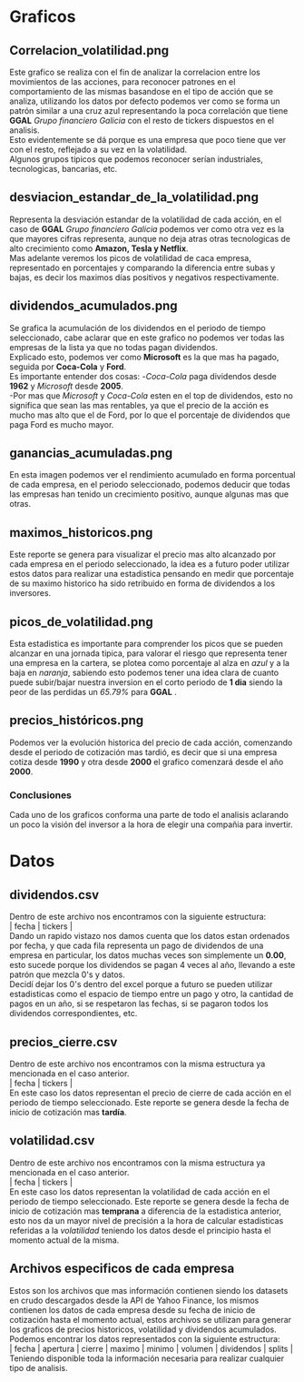 # Graficos  
## Correlacion_volatilidad.png
Este grafico se realiza con el fin de analizar la correlacion entre los movimientos de las acciones, para reconocer patrones en el comportamiento de las mismas basandose en el tipo de acción que se analiza, utilizando los datos por defecto podemos ver como se forma un patrón similar a una cruz azul representando la poca correlación que tiene **GGAL** *Grupo financiero Galicia* con el resto de tickers dispuestos en el analisis.  
Esto evidentemente se dá porque es una empresa que poco tiene que ver con el resto, reflejado a su vez en la volatilidad.  
Algunos grupos tipicos que podemos reconocer serían  industriales, tecnologicas, bancarias, etc.  

## desviacion_estandar_de_la_volatilidad.png
Representa la desviación estandar de la volatilidad de cada acción, en el caso de **GGAL** *Grupo financiero Galicia* podemos ver como otra vez es la que mayores cifras representa, aunque no deja atras otras tecnologicas de alto crecimiento como **Amazon, Tesla y Netflix**.  
Mas adelante veremos los picos de volatilidad de caca empresa, representado en porcentajes y comparando la diferencia entre subas y bajas, es decir los maximos días positivos y negativos respectivamente.  

## dividendos_acumulados.png
Se grafica la acumulación de los dividendos en el periodo de tiempo seleccionado, cabe aclarar que en este grafico no podemos ver todas las empresas de la lista ya que no todas pagan dividendos.   
Explicado esto, podemos ver como **Microsoft** es la que mas ha pagado, seguida por **Coca-Cola** y **Ford**.  
Es importante entender dos cosas:
    -*Coca-Cola* paga dividendos desde **1962** y *Microsoft* desde **2005**.  
    -Por mas que *Microsoft* y *Coca-Cola* esten en el top de dividendos, esto no significa que sean las mas rentables, ya que el precio de la acción es mucho mas alto que el de Ford, por lo que el porcentaje de dividendos que paga Ford es mucho mayor.  

## ganancias_acumuladas.png
En esta imagen podemos ver el rendimiento acumulado en forma porcentual de cada empresa, en el periodo seleccionado, podemos deducir que todas las empresas han tenido un crecimiento positivo, aunque algunas mas que otras.  

## maximos_historicos.png
Este reporte se genera para visualizar el precio mas alto alcanzado por cada empresa en el periodo seleccionado, la idea es a futuro poder utilizar estos datos para realizar una estadistica pensando en medir que porcentaje de su maximo historico ha sido retribuido en forma de dividendos a los inversores.  

## picos_de_volatilidad.png
Esta estadistica es importante para comprender los picos que se pueden alcanzar en una jornada tipica, para valorar el riesgo que representa tener una empresa en la cartera, se plotea como porcentaje al alza en *azul* y a la baja en *naranja*, sabiendo esto podemos tener una idea clara de cuanto puede subir/bajar nuestra inversion en el corto periodo de **1 dia** siendo la peor de las perdidas un *65.79%* para **GGAL** .  

## precios_históricos.png
Podemos ver la evolución historica del precio de cada acción, comenzando desde el periodo de cotización mas tardió, es decir que si una empresa cotiza desde **1990** y otra desde **2000** el grafico comenzará desde el año **2000**.  

### Conclusiones
Cada uno de los graficos conforma una parte de todo el analisis aclarando un poco la visión del inversor a la hora de elegir una compañia para invertir.  

# Datos  
## dividendos.csv
Dentro de este archivo nos encontramos con la siguiente estructura:  
    | fecha | tickers |  
Dando un rapido vistazo nos damos cuenta que los datos estan ordenados por fecha, y que cada fila representa un pago de dividendos de una empresa en particular, los datos muchas veces son simplemente un **0.00**, esto sucede porque los dividendos se pagan 4 veces al año, llevando a este patrón que mezcla 0's y datos.  
Decidí dejar los 0's dentro del excel porque a futuro se pueden utilizar estadisticas como el espacio de tiempo entre un pago y otro, la cantidad de pagos en un año, si se respetaron las fechas, si se pagaron todos los dividendos correspondientes, etc.  

## precios_cierre.csv
Dentro de este archivo nos encontramos con la misma estructura ya mencionada en el caso anterior.  
    | fecha | tickers |  
En este caso los datos representan el precio de cierre de cada acción en el periodo de tiempo seleccionado.
Este reporte se genera desde la fecha de inicio de cotización mas **tardía**.  

## volatilidad.csv
Dentro de este archivo nos encontramos con la misma estructura ya mencionada en el caso anterior.  
    | fecha | tickers |  
En este caso los datos representan la volatilidad de cada acción en el periodo de tiempo seleccionado.
Este reporte se genera desde la fecha de inicio de cotización mas **temprana** a diferencia de la estadistica anterior, esto nos da un mayor nivel de precisión a la hora de calcular estadisticas referidas a la *volatilidad* teniendo los datos desde el principio hasta el momento actual de la misma.  

## Archivos especificos de cada empresa
Estos son los archivos que mas información contienen siendo los datasets en crudo descargados desde la API de Yahoo Finance, los mismos contienen los datos de cada empresa desde su fecha de inicio de cotización hasta el momento actual, estos archivos se utilizan para generar los graficos de precios historicos, volatilidad y dividendos acumulados.  
Podemos encontrar los datos representados con la siguiente estructura:  
    | fecha | apertura | cierre | maximo | minimo | volumen | dividendos | splits |  
Teniendo disponible toda la información necesaria para realizar cualquier tipo de analisis.



